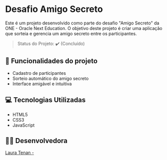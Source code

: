 # Desafio Amigo Secreto

Este é um projeto desenvolvido como parte do desafio "Amigo Secreto" da ONE - Oracle Next Education. O objetivo deste projeto é criar uma aplicação que sorteia e gerencia um amigo secreto entre os participantes.

> Status do Projeto: :heavy_check_mark: (Concluído)

## :hammer: Funcionalidades do projeto

- Cadastro de participantes
- Sorteio automático do amigo secreto
- Interface amigável e intuitiva

## :computer: Tecnologias Utilizadas

- HTML5
- CSS3
- JavaScript

## :ok_woman: Desenvolvedora

[Laura Tenan - ](https://github.com/laura-software-engineer)



